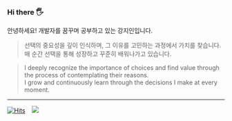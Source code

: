 ### Hi there 🖐️

안녕하세요! 개발자를 꿈꾸며 공부하고 있는 강지인입니다.

> 선택의 중요성을 깊이 인식하며, 그 이유를 고민하는 과정에서 가치를 찾습니다.<br/>
> 매 순간 선택을 통해 성장하고 꾸준히 배워나가고 있습니다.

> I deeply recognize the importance of choices and find value through the process of contemplating their reasons.<br/>
> I grow and continuously learn through the decisions I make at every moment.

---

<a href="https://github.com/JJIIIINN">[![Hits](https://hits.seeyoufarm.com/api/count/incr/badge.svg?url=https%3A%2F%2Fgithub.com%2FJJIIIINN%2Fhit-counter&count_bg=%23000000&title_bg=%23000000&icon=github.svg&icon_color=%23E7E7E7&title=Github&edge_flat=false)](https://hits.seeyoufarm.com)</a>
&nbsp;&nbsp;
<a href="https://parkubin.notion.site/parkubin/a71d9b12489e4a93ab2d7c51b9b1e00b" target="_blank">
  <img src="https://img.shields.io/badge/Portfolio-fff?style=flat-square&logo=Notion&logoColor=black"/>
</a>
